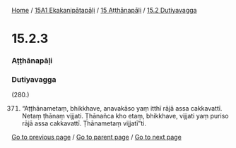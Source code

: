 
[Home](/) / [15A1 Ekakanipātapāḷi](/tipitaka/15A1.md) / [15 Aṭṭhānapāḷi](/tipitaka/15A1/15.md) / [15.2 Dutiyavagga](/tipitaka/15A1/15/15.2.md)

# 15.2.3

### Aṭṭhānapāḷi

### Dutiyavagga

(280.)

371. “Aṭṭhānametaṃ, bhikkhave, anavakāso yaṃ itthī rājā assa cakkavattī. Netaṃ ṭhānaṃ vijjati. Ṭhānañca kho etaṃ, bhikkhave, vijjati yaṃ puriso rājā assa cakkavattī. Ṭhānametaṃ vijjatī”ti.

[Go to previous page](/tipitaka/15A1/15/15.2/15.2.2.md) / [Go to parent page](/tipitaka/15A1/15/15.2.md) / [Go to next page](/tipitaka/15A1/15/15.2/15.2.4--6.md)


